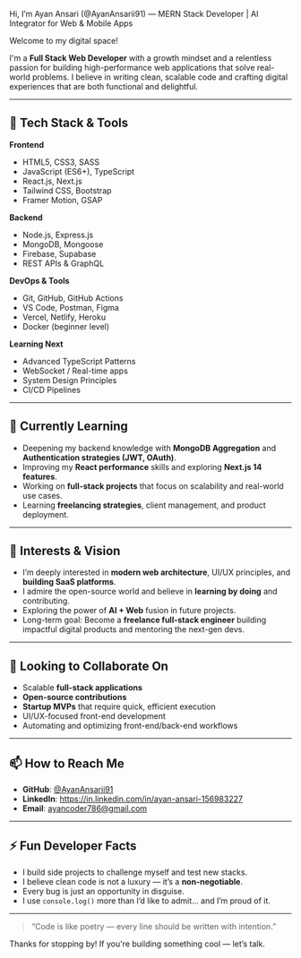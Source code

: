 Hi, I’m Ayan Ansari (@AyanAnsarii91) — MERN Stack Developer | AI Integrator for Web & Mobile Apps

Welcome to my digital space!

I'm a **Full Stack Web Developer** with a growth mindset and a relentless passion for building high-performance web applications that solve real-world problems. I believe in writing clean, scalable code and crafting digital experiences that are both functional and delightful.

---

## 🚀 Tech Stack & Tools

**Frontend**
- HTML5, CSS3, SASS
- JavaScript (ES6+), TypeScript
- React.js, Next.js
- Tailwind CSS, Bootstrap
- Framer Motion, GSAP

**Backend**
- Node.js, Express.js
- MongoDB, Mongoose
- Firebase, Supabase
- REST APIs & GraphQL

**DevOps & Tools**
- Git, GitHub, GitHub Actions
- VS Code, Postman, Figma
- Vercel, Netlify, Heroku
- Docker (beginner level)

**Learning Next**
- Advanced TypeScript Patterns
- WebSocket / Real-time apps
- System Design Principles
- CI/CD Pipelines

---

## 🌱 Currently Learning

- Deepening my backend knowledge with **MongoDB Aggregation** and **Authentication strategies (JWT, OAuth)**.
- Improving my **React performance** skills and exploring **Next.js 14 features**.
- Working on **full-stack projects** that focus on scalability and real-world use cases.
- Learning **freelancing strategies**, client management, and product deployment.

---

## 👀 Interests & Vision

- I’m deeply interested in **modern web architecture**, UI/UX principles, and **building SaaS platforms**.
- I admire the open-source world and believe in **learning by doing** and contributing.
- Exploring the power of **AI + Web** fusion in future projects.
- Long-term goal: Become a **freelance full-stack engineer** building impactful digital products and mentoring the next-gen devs.

---

## 💼 Looking to Collaborate On

- Scalable **full-stack applications**
- **Open-source contributions**
- **Startup MVPs** that require quick, efficient execution
- UI/UX-focused front-end development
- Automating and optimizing front-end/back-end workflows

---

## 📫 How to Reach Me

- **GitHub**: [@AyanAnsarii91](https://github.com/AyanAnsarii91)
- **LinkedIn**: https://in.linkedin.com/in/ayan-ansari-156983227
- **Email**: ayancoder786@gmail.com

---

## ⚡ Fun Developer Facts

- I build side projects to challenge myself and test new stacks.
- I believe clean code is not a luxury — it’s a **non-negotiable**.
- Every bug is just an opportunity in disguise.
- I use `console.log()` more than I’d like to admit... and I’m proud of it.

---

> “Code is like poetry — every line should be written with intention.”

Thanks for stopping by! If you're building something cool — let’s talk.
